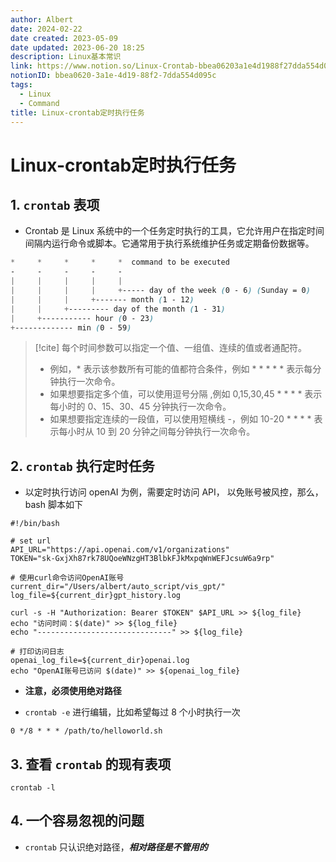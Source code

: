 ```yaml
---
author: Albert
date: 2024-02-22
date created: 2023-05-09
date updated: 2023-06-20 18:25
description: Linux基本常识
link: https://www.notion.so/Linux-Crontab-bbea06203a1e4d1988f27dda554d095c
notionID: bbea0620-3a1e-4d19-88f2-7dda554d095c
tags:
  - Linux
  - Command
title: Linux-crontab定时执行任务
---
```


# Linux-crontab定时执行任务

## 1. `crontab` 表项

- Crontab 是 Linux 系统中的一个任务定时执行的工具，它允许用户在指定时间间隔内运行命令或脚本。它通常用于执行系统维护任务或定期备份数据等。

```scss
*     *     *     *     *  command to be executed
-     -     -     -     -
|     |     |     |     |
|     |     |     |     +----- day of the week (0 - 6) (Sunday = 0)
|     |     |     +------- month (1 - 12)
|     |     +--------- day of the month (1 - 31)
|     +----------- hour (0 - 23)
+------------- min (0 - 59)

```

> [!cite]
> 每个时间参数可以指定一个值、一组值、连续的值或者通配符。
> - 例如，\* 表示该参数所有可能的值都符合条件，例如 * * * * * 表示每分钟执行一次命令。
> - 如果想要指定多个值，可以使用逗号分隔 ,例如 0,15,30,45 * * * * 表示每小时的 0、15、30、45 分钟执行一次命令。
> - 如果想要指定连续的一段值，可以使用短横线 -，例如 10-20 * * * * 表示每小时从 10 到 20 分钟之间每分钟执行一次命令。

## 2. `crontab` 执行定时任务

- 以定时执行访问 openAI 为例，需要定时访问 API， 以免账号被风控，那么，bash 脚本如下

```shell
#!/bin/bash

# set url
API_URL="https://api.openai.com/v1/organizations"
TOKEN="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"

# 使用curl命令访问OpenAI账号
current_dir="/Users/albert/auto_script/vis_gpt/"
log_file=${current_dir}gpt_history.log

curl -s -H "Authorization: Bearer $TOKEN" $API_URL >> ${log_file}
echo "访问时间：$(date)" >> ${log_file}
echo "------------------------------" >> ${log_file}

# 打印访问日志
openai_log_file=${current_dir}openai.log
echo "OpenAI账号已访问 $(date)" >> ${openai_log_file}
```

- **注意，必须使用绝对路径**

- `crontab -e` 进行编辑，比如希望每过 8 个小时执行一次

```shell
0 */8 * * * /path/to/helloworld.sh
```

## 3. 查看 `crontab` 的现有表项

```shell
crontab -l
```

## 4. 一个容易忽视的问题

- `crontab` 只认识绝对路径，***相对路径是不管用的***
